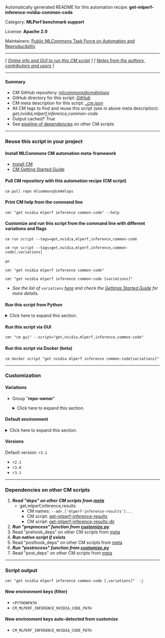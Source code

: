 Automatically generated README for this automation recipe: **get-mlperf-inference-nvidia-common-code**

Category: **MLPerf benchmark support**

License: **Apache 2.0**

Maintainers: [Public MLCommons Task Force on Automation and Reproducibility](https://github.com/mlcommons/ck/blob/master/docs/taskforce.md)

---
*[ [Online info and GUI to run this CM script](https://access.cknowledge.org/playground/?action=scripts&name=get-mlperf-inference-nvidia-common-code,26b78bf3ffdc4926) ] [ [Notes from the authors, contributors and users](README-extra.md) ]*

---
#### Summary

* CM GitHub repository: *[mlcommons@cm4mlops](https://github.com/mlcommons/cm4mlops/tree/dev)*
* GitHub directory for this script: *[GitHub](https://github.com/mlcommons/cm4mlops/tree/dev/script/get-mlperf-inference-nvidia-common-code)*
* CM meta description for this script: *[_cm.json](_cm.json)*
* All CM tags to find and reuse this script (see in above meta description): *get,nvidia,mlperf,inference,common-code*
* Output cached? *True*
* See [pipeline of dependencies](#dependencies-on-other-cm-scripts) on other CM scripts


---
### Reuse this script in your project

#### Install MLCommons CM automation meta-framework

* [Install CM](https://access.cknowledge.org/playground/?action=install)
* [CM Getting Started Guide](https://github.com/mlcommons/ck/blob/master/docs/getting-started.md)

#### Pull CM repository with this automation recipe (CM script)

```cm pull repo mlcommons@cm4mlops```

#### Print CM help from the command line

````cmr "get nvidia mlperf inference common-code" --help````

#### Customize and run this script from the command line with different variations and flags

`cm run script --tags=get,nvidia,mlperf,inference,common-code`

`cm run script --tags=get,nvidia,mlperf,inference,common-code[,variations] `

*or*

`cmr "get nvidia mlperf inference common-code"`

`cmr "get nvidia mlperf inference common-code [variations]" `


* *See the list of `variations` [here](#variations) and check the [Gettings Started Guide](https://github.com/mlcommons/ck/blob/dev/docs/getting-started.md) for more details.*

#### Run this script from Python

<details>
<summary>Click here to expand this section.</summary>

```python

import cmind

r = cmind.access({'action':'run'
                  'automation':'script',
                  'tags':'get,nvidia,mlperf,inference,common-code'
                  'out':'con',
                  ...
                  (other input keys for this script)
                  ...
                 })

if r['return']>0:
    print (r['error'])

```

</details>


#### Run this script via GUI

```cmr "cm gui" --script="get,nvidia,mlperf,inference,common-code"```

#### Run this script via Docker (beta)

`cm docker script "get nvidia mlperf inference common-code[variations]" `

___
### Customization


#### Variations

  * Group "**repo-owner**"
    <details>
    <summary>Click here to expand this section.</summary>

    * `_ctuning`
      - Workflow:
    * `_custom`
      - Workflow:
    * `_mlcommons`
      - Workflow:
    * `_nvidia-only`
      - Workflow:

    </details>

#### Default environment

<details>
<summary>Click here to expand this section.</summary>

These keys can be updated via `--env.KEY=VALUE` or `env` dictionary in `@input.json` or using script flags.


</details>

#### Versions
Default version: `r3.1`

* `r2.1`
* `r3.0`
* `r3.1`
___
### Dependencies on other CM scripts


  1. ***Read "deps" on other CM scripts from [meta](https://github.com/mlcommons/cm4mlops/tree/dev/script/get-mlperf-inference-nvidia-common-code/_cm.json)***
     * get,mlperf,inference,results
       * CM names: `--adr.['mlperf-inference-results']...`
       - CM script: [get-mlperf-inference-results](https://github.com/mlcommons/cm4mlops/tree/master/script/get-mlperf-inference-results)
       - CM script: [get-mlperf-inference-results-dir](https://github.com/mlcommons/cm4mlops/tree/master/script/get-mlperf-inference-results-dir)
  1. ***Run "preprocess" function from [customize.py](https://github.com/mlcommons/cm4mlops/tree/dev/script/get-mlperf-inference-nvidia-common-code/customize.py)***
  1. Read "prehook_deps" on other CM scripts from [meta](https://github.com/mlcommons/cm4mlops/tree/dev/script/get-mlperf-inference-nvidia-common-code/_cm.json)
  1. ***Run native script if exists***
  1. Read "posthook_deps" on other CM scripts from [meta](https://github.com/mlcommons/cm4mlops/tree/dev/script/get-mlperf-inference-nvidia-common-code/_cm.json)
  1. ***Run "postrocess" function from [customize.py](https://github.com/mlcommons/cm4mlops/tree/dev/script/get-mlperf-inference-nvidia-common-code/customize.py)***
  1. Read "post_deps" on other CM scripts from [meta](https://github.com/mlcommons/cm4mlops/tree/dev/script/get-mlperf-inference-nvidia-common-code/_cm.json)

___
### Script output
`cmr "get nvidia mlperf inference common-code [,variations]"  -j`
#### New environment keys (filter)

* `+PYTHONPATH`
* `CM_MLPERF_INFERENCE_NVIDIA_CODE_PATH`
#### New environment keys auto-detected from customize

* `CM_MLPERF_INFERENCE_NVIDIA_CODE_PATH`